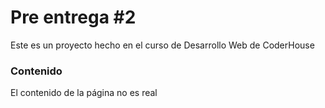 # Pre entrega #2

 Este es un proyecto hecho en el curso de Desarrollo Web de CoderHouse

### Contenido

El contenido de la página no es real